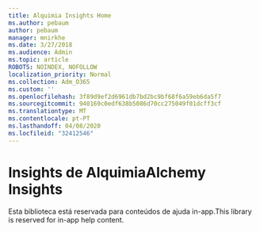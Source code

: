 ```yaml
---
title: Alquimia Insights Home
ms.author: pebaum
author: pebaum
manager: mnirkhe
ms.date: 3/27/2018
ms.audience: Admin
ms.topic: article
ROBOTS: NOINDEX, NOFOLLOW
localization_priority: Normal
ms.collection: Adm_O365
ms.custom: ''
ms.openlocfilehash: 3f89d9ef2d6961db7bd2bc9bf68f6a59eb6da5f7
ms.sourcegitcommit: 940169c0edf638b5086d70cc275049f01dcff3cf
ms.translationtype: MT
ms.contentlocale: pt-PT
ms.lasthandoff: 04/08/2020
ms.locfileid: "32412546"
---
```

# <a name="alchemy-insights"></a><span data-ttu-id="91911-102">Insights de Alquimia</span><span class="sxs-lookup"><span data-stu-id="91911-102">Alchemy Insights</span></span>

<span data-ttu-id="91911-103">Esta biblioteca está reservada para conteúdos de ajuda in-app.</span><span class="sxs-lookup"><span data-stu-id="91911-103">This library is reserved for in-app help content.</span></span>